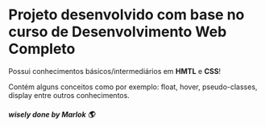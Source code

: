 Projeto desenvolvido com base no curso de Desenvolvimento Web Completo
=======================================================================

Possui conhecimentos básicos/intermediários em **HMTL** e **CSS**!

Contém alguns conceitos como por exemplo: float, hover, pseudo-classes, display entre outros conhecimentos.

##### wisely done by Marlok :earth_americas: